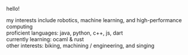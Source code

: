 hello!

my interests include robotics, machine learning, and high-performance computing  
proficient languages: java, python, c++, js, dart  
currently learning: ocaml & rust  
other interests: biking, machining / engineering, and singing  
